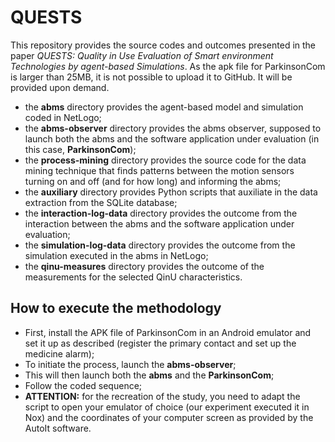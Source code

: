 # QUESTS

This repository provides the source codes and outcomes presented in the paper _QUESTS: Quality in Use Evaluation of Smart environment Technologies by agent-based Simulations_.
As the apk file for ParkinsonCom is larger than 25MB, it is not possible to upload it to GitHub. It will be provided upon demand.

- the **abms** directory provides the agent-based model and simulation coded in NetLogo;
- the **abms-observer** directory provides the abms observer, supposed to launch both the abms and the software application under evaluation (in this case, **ParkinsonCom**);
- the **process-mining** directory provides the source code for the data mining technique that finds patterns between the motion sensors turning on and off (and for how long) and informing the abms;
- the **auxiliary** directory provides Python scripts that auxiliate in the data extraction from the SQLite database;
- the **interaction-log-data** directory provides the outcome from the interaction between the abms and the software application under evaluation;
- the **simulation-log-data** directory provides the outcome from the simulation executed in the abms in NetLogo;
- the **qinu-measures** directory provides the outcome of the measurements for the selected QinU characteristics.

## How to execute the methodology
- First, install the APK file of ParkinsonCom in an Android emulator and set it up as described (register the primary contact and set up the medicine alarm);
- To initiate the process, launch the **abms-observer**;
- This will then launch both the **abms** and the **ParkinsonCom**;
- Follow the coded sequence;
- **ATTENTION:** for the recreation of the study, you need to adapt the script to open your emulator of choice (our experiment executed it in Nox) and the coordinates of your computer screen as provided by the AutoIt software.
